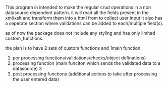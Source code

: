 This program in intended to make the regular crud operations in a non 
datasource dependent pattern. it will read all the fields present in the xml/xslt and transform them into a html from to collect user input
it also has a seperate section where validations can be added to each/multiple
field(s).

as of now the package does not include any styling and has only limited custom_functions.

the plan is to have 2 sets of custom functions and 1main function. 
1. per processing functions(validations/checks/object definations)
2. processing function (main funciton which sends the validated data to a datasource) 3
3. post processing functions (additional actions to take after processing the user entered data)

